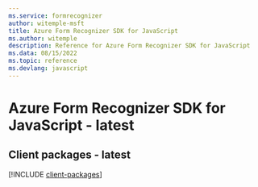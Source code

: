 ```yaml
---
ms.service: formrecognizer
author: witemple-msft
title: Azure Form Recognizer SDK for JavaScript
ms.author: witemple
description: Reference for Azure Form Recognizer SDK for JavaScript
ms.data: 08/15/2022
ms.topic: reference
ms.devlang: javascript
---
```

# Azure Form Recognizer SDK for JavaScript - latest

## Client packages - latest
[!INCLUDE [client-packages](form-recognizer-client-index.md)]
